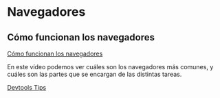 # Navegadores

## Cómo funcionan los navegadores

[Cómo funcionan los navegadores](https://www.youtube.com/watch?v=z0HN-fG6oT4)

En este vídeo podemos ver cuáles son los navegadores más comunes, y cuáles son las partes que se encargan de las distintas tareas.

[Devtools Tips](https://umaar.com/dev-tips/)
